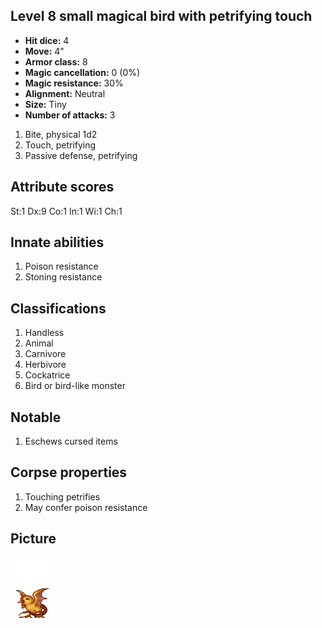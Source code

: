 ## Level 8 small magical bird with petrifying touch
- **Hit dice:** 4
- **Move:** 4"
- **Armor class:** 8
- **Magic cancellation:** 0 (0%)
- **Magic resistance:** 30%
- **Alignment:** Neutral
- **Size:** Tiny
- **Number of attacks:** 3
1. Bite, physical 1d2
2. Touch, petrifying
3. Passive defense, petrifying
## Attribute scores
St:1 Dx:9 Co:1 In:1 Wi:1 Ch:1
## Innate abilities
1. Poison resistance
2. Stoning resistance
## Classifications
1. Handless
2. Animal
3. Carnivore
4. Herbivore
5. Cockatrice
6. Bird or bird-like monster
## Notable
1. Eschews cursed items
## Corpse properties
1. Touching petrifies
2. May confer poison resistance
## Picture
![Chickatrice](https://github.com/hyvanmielenpelit/GnollHackTileSet/blob/main/Monsters/chickatrice/chickatrice.png)
